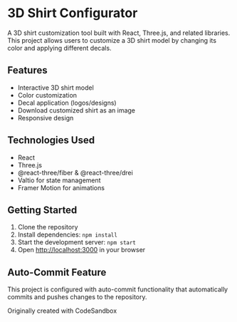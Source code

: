 # 3D Shirt Configurator

A 3D shirt customization tool built with React, Three.js, and related libraries. This project allows users to customize a 3D shirt model by changing its color and applying different decals.

## Features

- Interactive 3D shirt model
- Color customization
- Decal application (logos/designs)
- Download customized shirt as an image
- Responsive design

## Technologies Used

- React
- Three.js
- @react-three/fiber & @react-three/drei
- Valtio for state management
- Framer Motion for animations

## Getting Started

1. Clone the repository
2. Install dependencies: `npm install`
3. Start the development server: `npm start`
4. Open [http://localhost:3000](http://localhost:3000) in your browser

## Auto-Commit Feature

This project is configured with auto-commit functionality that automatically commits and pushes changes to the repository.

Originally created with CodeSandbox
